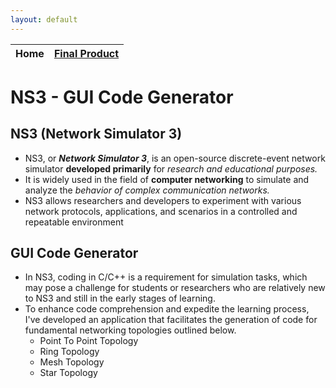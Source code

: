 ```yaml
---
layout: default
---
```


| Home | [Final Product](./appImages.html) |
|:-----|:----------------------------------|

# NS3 - GUI Code Generator

## NS3 (Network Simulator 3)
- NS3, or **_Network Simulator 3_**, is an open-source discrete-event network simulator **developed primarily** for _research 
  and educational purposes._ 
- It is widely used in the field of **computer networking** to simulate and analyze the _behavior 
  of complex communication networks._ 
- NS3 allows researchers and developers to experiment with various network protocols, 
  applications, and scenarios in a controlled and repeatable environment

## GUI Code Generator
- In NS3, coding in C/C++ is a requirement for simulation tasks, which may pose a challenge for students or researchers
  who are relatively new to NS3 and still in the early stages of learning.
- To enhance code comprehension and expedite the learning process, I've developed an application that facilitates the generation of code for fundamental networking topologies outlined below.
  - Point To Point Topology
  - Ring Topology
  - Mesh Topology
  - Star Topology
